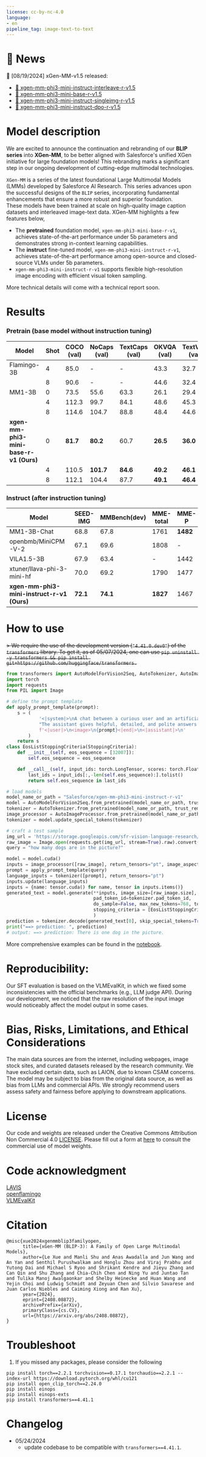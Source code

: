 ```yaml
---
license: cc-by-nc-4.0
language:
- en
pipeline_tag: image-text-to-text
---
```


# 📣 News
📌 [08/19/2024] xGen-MM-v1.5 released:
  - [🤗 xgen-mm-phi3-mini-instruct-interleave-r-v1.5](https://huggingface.co/Salesforce/xgen-mm-phi3-mini-instruct-interleave-r-v1.5)
  - [🤗 xgen-mm-phi3-mini-base-r-v1.5](https://huggingface.co/Salesforce/xgen-mm-phi3-mini-base-r-v1.5)
  - [🤗 xgen-mm-phi3-mini-instruct-singleimg-r-v1.5](https://huggingface.co/Salesforce/xgen-mm-phi3-mini-instruct-singleimg-r-v1.5)
  - [🤗 xgen-mm-phi3-mini-instruct-dpo-r-v1.5](https://huggingface.co/Salesforce/xgen-mm-phi3-mini-instruct-dpo-r-v1.5)

# Model description
We are excited to announce the continuation and rebranding of our **BLIP series** into **XGen-MM**, to be better aligned with Salesforce's unified XGen initiative for large foundation models! This rebranding marks a significant step in our ongoing development of cutting-edge multimodal technologies.

`XGen-MM` is a series of the latest foundational Large Multimodal Models (LMMs) developed by Salesforce AI Research. This series advances upon the successful designs of the `BLIP` series, incorporating fundamental enhancements that ensure a more robust and superior foundation. \
These models have been trained at scale on high-quality image caption datasets and interleaved image-text data. XGen-MM highlights a few features below,

* The **pretrained** foundation model, `xgen-mm-phi3-mini-base-r-v1`, achieves state-of-the-art performance under 5b parameters and demonstrates strong in-context learning capabilities.
* The **instruct** fine-tuned model, `xgen-mm-phi3-mini-instruct-r-v1`, achieves state-of-the-art performance among open-source and closed-source VLMs under 5b parameters. 
* `xgen-mm-phi3-mini-instruct-r-v1` supports flexible high-resolution image encoding with efficient visual token sampling.  

More technical details will come with a technical report soon.


# Results

### Pretrain (base model without instruction tuning)
| Model       | Shot | COCO (val) | NoCaps (val) | TextCaps (val) | OKVQA  (val) | TextVQA (val) | VizWiz (testdev) | VQAv2 (testdev) |
|-------------|------|------------|--------------|----------------|--------------|---------------|------------------|-----------------|
| Flamingo-3B |    4 |       85.0 | -            | -              |         43.3 |          32.7 |               34 |            53.2 |
|             |    8 |       90.6 | -            | -              |         44.6 |          32.4 |             38.4 |            55.4 |
| MM1-3B      |    0 |       73.5 |         55.6 |           63.3 |         26.1 |          29.4 |             15.6 |            46.2 |
|             |    4 |      112.3 |         99.7 |           84.1 |         48.6 |          45.3 |             38.0 |            57.9 |
|             |    8 |      114.6 |        104.7 |           88.8 |         48.4 |          44.6 |             46.4 |            63.6 |
| **xgen-mm-phi3-mini-base-r-v1 (Ours)**|    0 |       **81.7** |         **80.2** |           60.7 |         **26.5** |          **36.0** |             **21.2** |            **48.1** |
|             |    4 |      110.5 |        **101.7** |           **84.6** |         **49.2** |          **46.1** |             **38.4** |            **63.9** |
|             |    8 |      112.1 |        104.4 |           87.7 |         **49.1** |          **46.4** |             44.3 |            **63.8** |

### Instruct (after instruction tuning)
| Model                      | SEED-IMG | MMBench(dev) | MME-total | MME-P    | MME-C   | MMStar   | MMMU (val) | MMVet    | MathVista (mini) | ScienceQA (test) | POPE      | AI2D     |   |
|----------------------------|----------|--------------|-----------|----------|---------|----------|------------|----------|------------------|------------------|----------|----------|---|
| MM1-3B-Chat                | 68.8     | 67.8         | 1761      | **1482**     | 279     | -        | 33.9       | 43.7     | -                | -                | **87.4**            | -        |   |
| openbmb/MiniCPM-V-2        | 67.1     | 69.6         | 1808      | -        | -       | -        | 38.2       | -        | 38.7             | -                | -         | -        |   |
| VILA1.5-3B                 | 67.9     | 63.4         | -         | 1442     | -       | -        | 33.3       | 35.4     | -                | 69.0             | 85.9       | -        |   |
| xtuner/llava-phi-3-mini-hf | 70.0     | 69.2         | 1790      | 1477     | 313     | 43.7     | **41.4**       | -        | -                | 73.7             | 87.3       | 69.3     |   |
| **xgen-mm-phi3-mini-instruct-r-v1 (Ours)** | **72.1**     | **74.1**         | **1827**      | 1467     | **360**     | **44.6**     | 39.8       | **45.1**     | **39.3**             | **74.2**             | 87.2       | **75.8**     |   |


# How to use

~~> We require the use of the development version (`"4.41.0.dev0"`) of the `transformers` library. To get it, as of 05/07/2024, one can use `pip uninstall -y transformers && pip install git+https://github.com/huggingface/transformers.`~~

```python
from transformers import AutoModelForVision2Seq, AutoTokenizer, AutoImageProcessor, StoppingCriteria
import torch
import requests
from PIL import Image

# define the prompt template
def apply_prompt_template(prompt):
    s = (
            '<|system|>\nA chat between a curious user and an artificial intelligence assistant. '
            "The assistant gives helpful, detailed, and polite answers to the user's questions.<|end|>\n"
            f'<|user|>\n<image>\n{prompt}<|end|>\n<|assistant|>\n'
        )
    return s 
class EosListStoppingCriteria(StoppingCriteria):
    def __init__(self, eos_sequence = [32007]):
        self.eos_sequence = eos_sequence

    def __call__(self, input_ids: torch.LongTensor, scores: torch.FloatTensor, **kwargs) -> bool:
        last_ids = input_ids[:,-len(self.eos_sequence):].tolist()
        return self.eos_sequence in last_ids      

# load models
model_name_or_path = "Salesforce/xgen-mm-phi3-mini-instruct-r-v1"
model = AutoModelForVision2Seq.from_pretrained(model_name_or_path, trust_remote_code=True)
tokenizer = AutoTokenizer.from_pretrained(model_name_or_path, trust_remote_code=True, use_fast=False, legacy=False)
image_processor = AutoImageProcessor.from_pretrained(model_name_or_path, trust_remote_code=True)
tokenizer = model.update_special_tokens(tokenizer)

# craft a test sample
img_url = 'https://storage.googleapis.com/sfr-vision-language-research/BLIP/demo.jpg'
raw_image = Image.open(requests.get(img_url, stream=True).raw).convert('RGB')
query = "how many dogs are in the picture?"

model = model.cuda()
inputs = image_processor([raw_image], return_tensors="pt", image_aspect_ratio='anyres')
prompt = apply_prompt_template(query)
language_inputs = tokenizer([prompt], return_tensors="pt")
inputs.update(language_inputs)
inputs = {name: tensor.cuda() for name, tensor in inputs.items()}
generated_text = model.generate(**inputs, image_size=[raw_image.size],
                                pad_token_id=tokenizer.pad_token_id,
                                do_sample=False, max_new_tokens=768, top_p=None, num_beams=1,
                                stopping_criteria = [EosListStoppingCriteria()],
                                )
prediction = tokenizer.decode(generated_text[0], skip_special_tokens=True).split("<|end|>")[0]
print("==> prediction: ", prediction)
# output: ==> prediction: There is one dog in the picture.
```

More comprehensive examples can be found in the [notebook](demo.ipynb).

# Reproducibility: 

Our SFT evaluation is based on the VLMEvalKit, in which we fixed some inconsistencies with the official benchmarks (e.g., LLM judge API). During our development, we noticed that the raw resolution of the input image would noticeably affect the model output in some cases.


# Bias, Risks, Limitations, and Ethical Considerations
The main data sources are from the internet, including webpages, 
image stock sites, and curated datasets released by the research community. We have excluded certain data, such as LAION, due to known CSAM concerns.
The model may be subject to bias from the original data source, as well as bias from LLMs and commercial APIs. 
We strongly recommend users assess safety and fairness before applying to downstream applications. 


# License

Our code and weights are released under the Creative Commons Attribution Non Commercial 4.0 [LICENSE](LICENSE.txt). Please fill out a form at [here](https://forms.gle/ffPc9oZC2ZGeJ1N68) to consult the commercial use of model weights.

# Code acknowledgment

[LAVIS](https://github.com/salesforce/LAVIS) \
[openflamingo](https://github.com/mlfoundations/open_flamingo) \
[VLMEvalKit](https://github.com/open-compass/VLMEvalKit/tree/main)


# Citation
```
@misc{xue2024xgenmmblip3familyopen,
      title={xGen-MM (BLIP-3): A Family of Open Large Multimodal Models}, 
      author={Le Xue and Manli Shu and Anas Awadalla and Jun Wang and An Yan and Senthil Purushwalkam and Honglu Zhou and Viraj Prabhu and Yutong Dai and Michael S Ryoo and Shrikant Kendre and Jieyu Zhang and Can Qin and Shu Zhang and Chia-Chih Chen and Ning Yu and Juntao Tan and Tulika Manoj Awalgaonkar and Shelby Heinecke and Huan Wang and Yejin Choi and Ludwig Schmidt and Zeyuan Chen and Silvio Savarese and Juan Carlos Niebles and Caiming Xiong and Ran Xu},
      year={2024},
      eprint={2408.08872},
      archivePrefix={arXiv},
      primaryClass={cs.CV},
      url={https://arxiv.org/abs/2408.08872}, 
}
```

# Troubleshoot

1. If you missed any packages, please consider the following

```
pip install torch==2.2.1 torchvision==0.17.1 torchaudio==2.2.1 --index-url https://download.pytorch.org/whl/cu121
pip install open_clip_torch==2.24.0
pip install einops
pip install einops-exts
pip install transformers==4.41.1
```

# Changelog

* 05/24/2024
    * update codebase to be compatible with `transformers==4.41.1`.